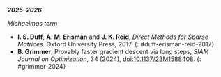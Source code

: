 ***2025–2026***

*Michaelmas term*

- **I. S. Duff**, **A. M. Erisman** and **J. K. Reid**, *Direct Methods for Sparse Matrices*. Oxford University Press, 2017.
  {: #duff-erisman-reid-2017}
- **B. Grimmer**, Provably faster gradient descent via long steps, *SIAM Journal on Optimization*, 34 (2024), [doi:10.1137/23M1588408](https://doi.org/10.1137/23M1588408).
  {: #grimmer-2024}

